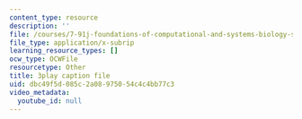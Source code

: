 ```yaml
---
content_type: resource
description: ''
file: /courses/7-91j-foundations-of-computational-and-systems-biology-spring-2014/dbc49f5d085c2a08975054c4c4bb77c3_uD4-fOWeXAY.srt
file_type: application/x-subrip
learning_resource_types: []
ocw_type: OCWFile
resourcetype: Other
title: 3play caption file
uid: dbc49f5d-085c-2a08-9750-54c4c4bb77c3
video_metadata:
  youtube_id: null
---
```

